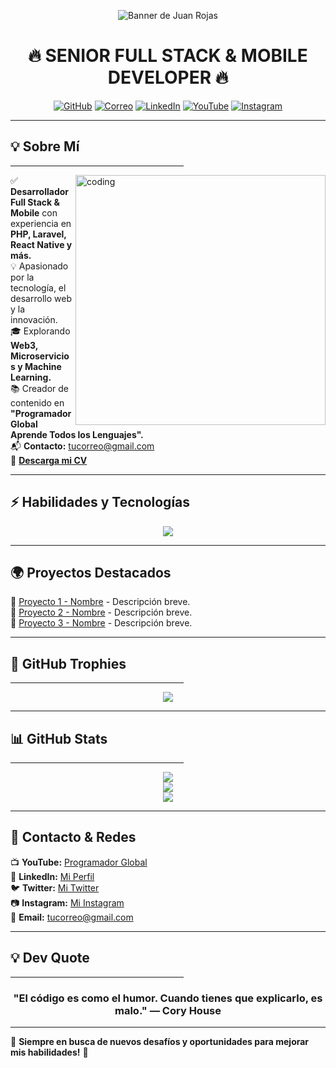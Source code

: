 <!-- Banner Personalizado -->
<p align="center">
  <img src="https://github.com/DeveloperJuanAquinoPA/DeveloperJuanAquinoPA/blob/main/Portada.png" alt="Banner de Juan Rojas">
</p>

<h1 align="center">🔥 SENIOR FULL STACK & MOBILE DEVELOPER 🔥</h1>

<p align="center">
  <a href="https://github.com/DeveloperJuanAquinoPA" target="_blank"><img src="https://img.icons8.com/bubbles/50/000000/github.png" alt="GitHub"/></a>
  <a href="mailto:tucorreo@gmail.com" target="_blank"><img src="https://img.icons8.com/bubbles/50/000000/gmail.png" alt="Correo"/></a>
  <a href="https://www.linkedin.com/in/tu-perfil-linkedin" target="_blank"><img src="https://img.icons8.com/bubbles/50/000000/linkedin.png" alt="LinkedIn"/></a>
  <a href="https://www.youtube.com/@ProgramadorGlobal" target="_blank"><img src="https://img.icons8.com/bubbles/50/000000/youtube.png" alt="YouTube"/></a>
  <a href="https://www.instagram.com/tu-instagram" target="_blank"><img src="https://img.icons8.com/bubbles/50/000000/instagram.png" alt="Instagram"/></a>
</p>

---

## **💡 Sobre Mí**
<hr size="2" width="55%" color="yellow">  
<img align="right" alt="coding" width="400" src="https://cdn.dribbble.com/users/2131993/screenshots/4948736/media/45dceb640723d72436c427add7966cf8.gif"> 

✅ **Desarrollador Full Stack & Mobile** con experiencia en **PHP, Laravel, React Native y más.**  
💡 Apasionado por la tecnología, el desarrollo web y la innovación.  
🎓 Explorando **Web3, Microservicios y Machine Learning.**  
📚 Creador de contenido en **"Programador Global Aprende Todos los Lenguajes".**  
📬 **Contacto:** [tucorreo@gmail.com](mailto:tucorreo@gmail.com)  
📄 **[Descarga mi CV](https://tu-enlace-cv.com)**  

---

## **⚡ Habilidades y Tecnologías**
<p align="center">
  <img src="https://skillicons.dev/icons?i=php,laravel,react,js,ts,html,css,bootstrap,tailwind,nodejs,nextjs,mysql,mongodb,git,github,linux,vscode,aws,docker,flutter,unity" />
</p>

---

## **🌍 Proyectos Destacados**
🔹 [Proyecto 1 - Nombre](https://github.com/tu-repositorio) - Descripción breve.  
🔹 [Proyecto 2 - Nombre](https://github.com/tu-repositorio) - Descripción breve.  
🔹 [Proyecto 3 - Nombre](https://github.com/tu-repositorio) - Descripción breve.  

---

## **🌟 GitHub Trophies**
<hr size="2" width="55%" color="yellow">  
<p align="center">
  <img src="https://github-profile-trophy.vercel.app/?username=DeveloperJuanAquinoPA&theme=radical&no-frame=false&no-bg=true&margin-w=6" />
</p>

---

## **📊 GitHub Stats**
<hr size="2" width="55%" color="yellow">  
<p align="center">
  <img src="https://github-readme-stats.vercel.app/api?username=DeveloperJuanAquinoPA&show_icons=true&theme=dark&count_private=true&include_all_commits=true" />
  <br>
  <img src="https://github-readme-stats.vercel.app/api/top-langs/?username=DeveloperJuanAquinoPA&layout=compact&theme=dark" />
  <br>
  <img src="https://github-readme-streak-stats.herokuapp.com/?user=DeveloperJuanAquinoPA&theme=dark&hide_border=false" />
</p>

---

## **💬 Contacto & Redes**
📺 **YouTube:** [Programador Global](https://www.youtube.com/@ProgramadorGlobal)  
💼 **LinkedIn:** [Mi Perfil](https://www.linkedin.com/in/tu-perfil-linkedin)  
🐦 **Twitter:** [Mi Twitter](https://twitter.com/tu-twitter)  
📷 **Instagram:** [Mi Instagram](https://www.instagram.com/tu-instagram)  
📩 **Email:** [tucorreo@gmail.com](mailto:tucorreo@gmail.com)  

---

## **💡 Dev Quote**
<hr size="2" width="55%" color="yellow">  
<h3 align="center">"El código es como el humor. Cuando tienes que explicarlo, es malo." — Cory House</h3>

---

🚀 **Siempre en busca de nuevos desafíos y oportunidades para mejorar mis habilidades!** 🚀